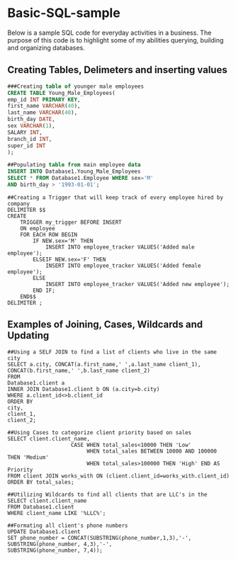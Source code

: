 # Basic-SQL-sample

Below is a sample SQL code for everyday activities in a business. The purpose of this code is to highlight some of my abilities querying, building and organizing databases.

## Creating Tables, Delimeters and inserting values

```sql
###Creating table of younger male employees
CREATE TABLE Young_Male_Employees(
emp_id INT PRIMARY KEY,
first_name VARCHAR(40),
last_name VARCHAR(40),
birth_day DATE,
sex VARCHAR(1),
SALARY INT,
branch_id INT,
super_id INT
);
```

```sql
##Populating table from main employee data
INSERT INTO Database1.Young_Male_Employees
SELECT * FROM Database1.Employee WHERE sex='M'
AND birth_day > '1993-01-01';
```

```mysql
##Creating a Trigger that will keep track of every employee hired by company
DELIMITER $$
CREATE
    TRIGGER my_trigger BEFORE INSERT
    ON employee 
    FOR EACH ROW BEGIN
        IF NEW.sex='M' THEN 
            INSERT INTO employee_tracker VALUES('Added male employee');
        ELSEIF NEW.sex='F' THEN
            INSERT INTO employee_tracker VALUES('Added female employee');
        ELSE 
            INSERT INTO employee_tracker VALUES('Added new employee');
        END IF;
    END$$
DELIMITER ;   
```

## Examples of Joining, Cases, Wildcards and Updating

```mysql
##Using a SELF JOIN to find a list of clients who live in the same city
SELECT a.city, CONCAT(a.first_name,' ',a.last_name client_1),
CONCAT(b.first_name,' ',b.last_name client_2)
FROM
Database1.client a
INNER JOIN Database1.client b ON (a.city=b.city)
WHERE a.client_id<>b.client_id
ORDER BY
city,
client_1,
client_2;
```

```mysql
##Using Cases to categorize client priority based on sales
SELECT client.client_name, 
                    CASE WHEN total_sales<10000 THEN 'Low'
                         WHEN total_sales BETWEEN 10000 AND 100000 THEN 'Medium'
                         WHEN total_sales>100000 THEN 'High' END AS Priority 
FROM client JOIN works_with ON (client.client_id=works_with.client_id)
ORDER BY total_sales;
```

```mysql
##Utilizing Wildcards to find all clients that are LLC's in the
SELECT client.client_name
FROM Database1.client
WHERE client_name LIKE '%LLC%';
```

```mysql
##Formating all client's phone numbers
UPDATE Database1.client
SET phone_number = CONCAT(SUBSTRING(phone_number,1,3),'-',
SUBSTRING(phone_number, 4,3),'-',
SUBSTRING(phone_number, 7,4));
```
